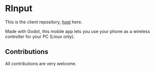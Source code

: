 # RInput

This is the client repository, [host](https://github.com/PonasKovas/rinput-host/) here.

Made with Godot, this mobile app lets you use your phone as a wireless controller for your PC (Linux only).

## Contributions

All contributions are very welcome.
